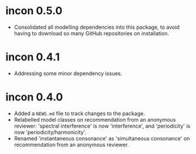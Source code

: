 # incon 0.5.0

- Consolidated all modelling dependencies into this package, 
  to avoid having to download so many GitHub repositories on installation.

# incon 0.4.1

- Addressing some minor dependency issues.

# incon 0.4.0

- Added a `NEWS.md` file to track changes to the package.
- Relabelled model classes on recommendation from an anonymous reviewer:
'spectral interference' is now 'interference', 
and 'periodicity' is now 'periodicity/harmonicity'.
- Renamed 'instantaneous consonance' as 'simultaneous consonance' on recommendation
from an anonymous reviewer.
